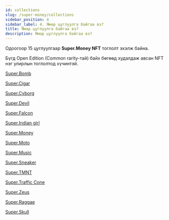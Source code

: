 ```yaml
---
id: collections
slug: /super-money/collections
sidebar_position: 4
sidebar_label: 4. Ямар цуглуулга байгаа вэ?
title: Ямар цуглуулга байгаа вэ?
description: Ямар цуглуулга байгаа вэ?
---
```


Одоогоор 15 цуглуулгаар **Super.Money NFT** тоглолт эхэлж байна.

Бүгд Open Edition (Common rarity-тай) байх бөгөөд худалдаж авсан NFT нэг улирлын тоглолтод хүчинтэй.

[Super.Bomb](/https://octagon.mn/collection/)

[Super.Cigar](/https://octagon.mn/collection/)

[Super.Cyborg](/https://octagon.mn/collection/)

[Super.Devil](/https://octagon.mn/collection/)

[Super.Falcon](/https://octagon.mn/collection/)

[Super.Indian girl](/https://octagon.mn/collection/)

[Super.Money](/https://octagon.mn/collection/)

[Super.Moto](/https://octagon.mn/collection/)

[Super.Music](/https://octagon.mn/collection/)

[Super.Sneaker](/https://octagon.mn/collection/)

[Super.TMNT](/https://octagon.mn/collection/)

[Super.Traffic Cone](/https://octagon.mn/collection/)

[Super.Zeus](/https://octagon.mn/collection/)

[Super.Raggae](/https://octagon.mn/collection/)

[Super.Skull](/https://octagon.mn/collection/)



